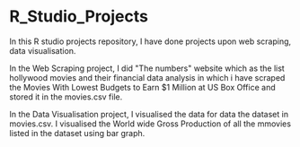 # R_Studio_Projects
In this R studio projects repository, I have done projects upon web scraping, data visualisation. 

In the Web Scraping project, I did "The numbers" website which as the list hollywood movies and their financial data analysis in which i have scraped the Movies With Lowest Budgets to Earn $1 Million at US Box Office and stored it in the movies.csv file.

In the Data Visualisation project, I visualised the data for data the dataset in movies.csv. I visualised the World wide Gross Production of all the mmovies listed in the dataset using bar graph.
